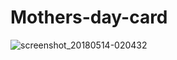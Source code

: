 # Mothers-day-card
![screenshot_20180514-020432](https://user-images.githubusercontent.com/28686534/40273526-0d34037e-5bca-11e8-84ce-02e0bfc786cf.jpg)
